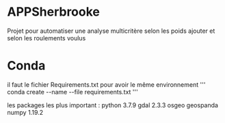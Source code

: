 # APPSherbrooke

Projet pour automatiser une analyse multicritère selon les poids ajouter et selon les roulements voulus

# Conda 
il faut le fichier Requirements.txt pour avoir le même environnement
'''
conda create --name <env> --file requirements.txt
'''

les packages les plus important :
python 3.7.9
gdal 2.3.3
osgeo
geospanda
numpy 1.19.2
